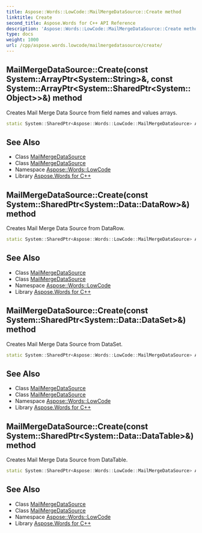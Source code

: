 ```yaml
---
title: Aspose::Words::LowCode::MailMergeDataSource::Create method
linktitle: Create
second_title: Aspose.Words for C++ API Reference
description: 'Aspose::Words::LowCode::MailMergeDataSource::Create method. Creates Mail Merge Data Source from field names and values arrays in C++.'
type: docs
weight: 1000
url: /cpp/aspose.words.lowcode/mailmergedatasource/create/
---
```

## MailMergeDataSource::Create(const System::ArrayPtr\<System::String\>\&, const System::ArrayPtr\<System::SharedPtr\<System::Object\>\>\&) method


Creates Mail Merge Data Source from field names and values arrays.

```cpp
static System::SharedPtr<Aspose::Words::LowCode::MailMergeDataSource> Aspose::Words::LowCode::MailMergeDataSource::Create(const System::ArrayPtr<System::String> &fieldNames, const System::ArrayPtr<System::SharedPtr<System::Object>> &fieldValues)
```

## See Also

* Class [MailMergeDataSource](../)
* Class [MailMergeDataSource](../)
* Namespace [Aspose::Words::LowCode](../../)
* Library [Aspose.Words for C++](../../../)
## MailMergeDataSource::Create(const System::SharedPtr\<System::Data::DataRow\>\&) method


Creates Mail Merge Data Source from DataRow.

```cpp
static System::SharedPtr<Aspose::Words::LowCode::MailMergeDataSource> Aspose::Words::LowCode::MailMergeDataSource::Create(const System::SharedPtr<System::Data::DataRow> &dataRow)
```

## See Also

* Class [MailMergeDataSource](../)
* Class [MailMergeDataSource](../)
* Namespace [Aspose::Words::LowCode](../../)
* Library [Aspose.Words for C++](../../../)
## MailMergeDataSource::Create(const System::SharedPtr\<System::Data::DataSet\>\&) method


Creates Mail Merge Data Source from DataSet.

```cpp
static System::SharedPtr<Aspose::Words::LowCode::MailMergeDataSource> Aspose::Words::LowCode::MailMergeDataSource::Create(const System::SharedPtr<System::Data::DataSet> &dataSet)
```

## See Also

* Class [MailMergeDataSource](../)
* Class [MailMergeDataSource](../)
* Namespace [Aspose::Words::LowCode](../../)
* Library [Aspose.Words for C++](../../../)
## MailMergeDataSource::Create(const System::SharedPtr\<System::Data::DataTable\>\&) method


Creates Mail Merge Data Source from DataTable.

```cpp
static System::SharedPtr<Aspose::Words::LowCode::MailMergeDataSource> Aspose::Words::LowCode::MailMergeDataSource::Create(const System::SharedPtr<System::Data::DataTable> &dataTable)
```

## See Also

* Class [MailMergeDataSource](../)
* Class [MailMergeDataSource](../)
* Namespace [Aspose::Words::LowCode](../../)
* Library [Aspose.Words for C++](../../../)
